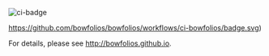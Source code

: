 ![ci-badge](https://github.com/carpool-and-go/carpool-and-go/actions/workflows/ci.yml/badge.svg)

https://github.com/bowfolios/bowfolios/workflows/ci-bowfolios/badge.svg)


For details, please see http://bowfolios.github.io.

